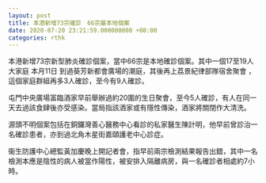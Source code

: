 ```yaml
---
layout: post
title: 本港新增73宗確診　66宗屬本地個案　
date: 2020-07-20 23:21:59.000000000 +08:00
categories: rthk
---
```


本港新增73宗新型肺炎確診個案，當中66宗是本地確診個案。其中一個17至19人大家庭 本月11日 到過葵芳新都會廣場的潮庭，其後再上荔景紀律部隊宿舍聚會 ，這個家庭群組再多3人確診，至今有9人確診。

屯門中央廣場富臨酒家早前舉辦過約20圍的生日聚會，至今5人確診，有人在同一天去過該食肆後亦受感染。當局指該酒家或有隱性傳染，酒家將關閉作大清洗。

源頭不明個案包括在銅鑼灣善心醫務中心看診的私家醫生陳計明，他早前曾診治一名確診患者，亦到過北角木星街嘉頤護老中心診症。

衞生防護中心總監黃加慶晚上開記者會，指早前兩宗檢測結果報告出錯，其中一名檢測本應是陰性的病人被當作陽性，被安排入隔離病房，與一名確診者相處約7小時。

